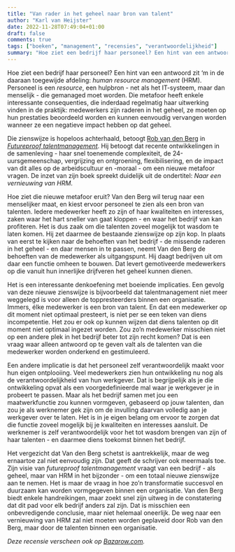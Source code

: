 ```yaml
---
title: "Van rader in het geheel naar bron van talent"
author: "Karl van Heijster"
date: 2022-11-28T07:49:04+01:00
draft: false
comments: true
tags: ["boeken", "management", "recensies", "verantwoordelijkheid"]
summary: "Hoe ziet een bedrijf haar personeel? Een hint van een antwoord zit ‘m in de daaraan toegewijde afdeling: *human resource management*. Personeel is een *resource*, een hulpbron - net als het IT-systeem, maar dan menselijk - die gemanaged moet worden. Die metafoor heeft enkele interessante consequenties, die inderdaad regelmatig haar uitwerking vinden in de praktijk: medewerkers zijn raderen in het geheel, ze moeten op hun prestaties beoordeeld worden en kunnen eenvoudig vervangen worden wanneer ze een negatieve impact hebben op dat geheel. Die zienswijze is hopeloos achterhaald, betoogt Rob van den Berg in *Futureproof talentmanagement*."
---
```


Hoe ziet een bedrijf haar personeel? Een hint van een antwoord zit ‘m in de daaraan toegewijde afdeling: *human resource management* (HRM). Personeel is een *resource*, een hulpbron - net als het IT-systeem, maar dan menselijk - die gemanaged moet worden. Die metafoor heeft enkele interessante consequenties, die inderdaad regelmatig haar uitwerking vinden in de praktijk: medewerkers zijn raderen in het geheel, ze moeten op hun prestaties beoordeeld worden en kunnen eenvoudig vervangen worden wanneer ze een negatieve impact hebben op dat geheel.


Die zienswijze is hopeloos achterhaald, betoogt [Rob van den Berg](https://www.linkedin.com/in/rob-van-den-berg-7b05181/) in [*Futureproof talentmanagement*](https://www.boomhogeronderwijs.nl/auteur/110-3890_Berg/100-10657_Futureproof-talentmanagement). Hij betoogt dat recente ontwikkelingen in de samenleving - haar snel toenemende complexiteit, de 24-uursgemeenschap, vergrijzing en ontgroening, flexibilisering, en de impact van dit alles op de arbeidscultuur en -moraal - om een nieuwe metafoor vragen. De inzet van zijn boek spreekt duidelijk uit de ondertitel: *Naar een vernieuwing van HRM*. 


Hoe ziet die nieuwe metafoor eruit? Van den Berg wil terug naar een menselijker maat, en kiest ervoor personeel te zien als een bron van talenten. Iedere medewerker heeft zo zijn of haar kwaliteiten en interesses, zaken waar het hart sneller van gaat kloppen - en waar het bedrijf van kan profiteren. Het is dus zaak om die talenten zoveel mogelijk tot wasdom te laten komen. Hij zet daarmee de bestaande zienswijze op zijn kop. In plaats van eerst te kijken naar de behoeften van het bedrijf - de missende raderen in het geheel - en daar mensen in te passen, neemt Van den Berg de behoeften van de medewerker als uitgangspunt. Hij daagt bedrijven uit om daar een functie omheen te bouwen. Dat levert gemotiveerde medewerkers op die vanuit hun innerlijke drijfveren het geheel kunnen dienen.


Het is een interessante denkoefening met boeiende implicaties. Een gevolg van deze nieuwe zienswijze is bijvoorbeeld dat talentmanagement niet meer weggelegd is voor alleen de toppresteerders binnen een organisatie. Immers, élke medewerker is een bron van talent. En dat een medewerker op dit moment niet optimaal presteert, is niet per se een teken van diens incompetentie. Het zou er ook op kunnen wijzen dat diens talenten op dit moment niet optimaal ingezet worden. Zou zo’n medewerker misschien niet op een andere plek in het bedrijf beter tot zijn recht komen? Dat is een vraag waar alleen antwoord op te geven valt als de talenten van die medewerker worden onderkend en gestimuleerd.


Een andere implicatie is dat het personeel zelf verantwoordelijk maakt voor hun eigen ontplooiing. Veel medewerkers zien hun ontwikkeling nu nog als de verantwoordelijkheid van hun werkgever. Dat is begrijpelijk als je die ontwikkeling opvat als een voorgedefinieerde mal waar je werkgever je in probeert te passen. Maar als het bedrijf samen met jou een maatwerkfunctie zou kunnen vormgeven, gebaseerd op jouw talenten, dan zou je als werknemer gek zijn om de invulling daarvan volledig aan je werkgever over te laten. Het is in je eigen belang om ervoor te zorgen dat die functie zoveel mogelijk bij je kwaliteiten en interesses aansluit. De werknemer is zelf verantwoordelijk voor het tot wasdom brengen van zijn of haar talenten - en daarmee diens toekomst binnen het bedrijf.


Het vergezicht dat Van den Berg schetst is aantrekkelijk, maar de weg ernaartoe zal niet eenvoudig zijn. Dat geeft de schrijver ook meermaals toe. Zijn visie van *futureproof talentmanagement* vraagt van een bedrijf - als geheel, maar van HRM in het bijzonder - om een totaal nieuwe zienswijze aan te nemen. Het is maar de vraag in hoe zo’n transformatie succesvol en duurzaam kan worden vormgegeven binnen een organisatie. Van den Berg biedt enkele handreikingen, maar zoekt snel zijn uitweg in de constatering dat dit pad voor elk bedrijf anders zal zijn. Dat is misschien een onbevredigende conclusie, maar niet helemaal oneerlijk. De weg naar een vernieuwing van HRM zal niet moeten worden geplaveid door Rob van den Berg, maar door de talenten binnen een organisatie.


*Deze recensie verscheen ook op [Bazarow.com](https://bazarow.com/).*
